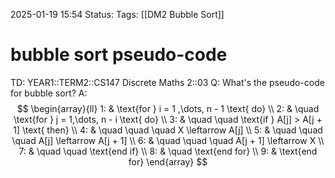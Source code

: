 2025-01-19 15:54
Status: 
Tags: [[DM2 Bubble Sort]]
# bubble sort pseudo-code

TD: YEAR1::TERM2::CS147 Discrete Maths 2::03
Q: What's the pseudo-code for bubble sort?
A: $$ \begin{array}{ll}
1: & \text{for } i = 1 ,\dots, n - 1 \text{ do} \\
2: & \quad \text{for } j = 1,\dots, n - i \text{ do} \\
3: & \quad \quad \text{if } A[j] > A[j + 1] \text{ then} \\
4: & \quad \quad \quad X \leftarrow A[j] \\
5: & \quad \quad \quad A[j] \leftarrow A[j + 1] \\
6: & \quad \quad \quad A[j + 1] \leftarrow X \\
7: & \quad \quad \text{end if} \\
8: & \quad \text{end for} \\
9: & \text{end for}
\end{array}
$$  
<!--ID: 1737302489639-->
